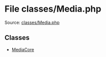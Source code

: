 File classes/Media.php
=========

Source: [classes/Media.php](https://github.com/PrestaShop/PrestaShop/blob/1.5.3.0/classes/Media.php)


Classes
-------

* [MediaCore](class.MediaCore.md)

